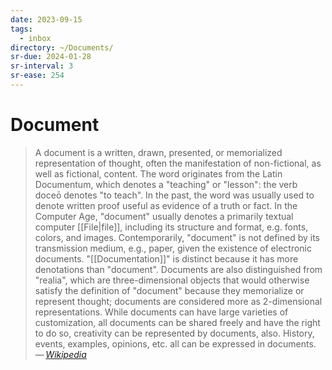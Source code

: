 ```yaml
---
date: 2023-09-15
tags:
  - inbox
directory: ~/Documents/
sr-due: 2024-01-28
sr-interval: 3
sr-ease: 254
---
```


# Document

> A document is a written, drawn, presented, or memorialized representation of
> thought, often the manifestation of non-fictional, as well as fictional,
> content. The word originates from the Latin Documentum, which denotes a
> "teaching" or "lesson": the verb doceō denotes "to teach". In the past, the
> word was usually used to denote written proof useful as evidence of a truth or
> fact. In the Computer Age, "document" usually denotes a primarily textual
> computer [[File|file]], including its structure and format, e.g. fonts,
> colors, and images. Contemporarily, "document" is not defined by its
> transmission medium, e.g., paper, given the existence of electronic documents.
> "[[Documentation]]" is distinct because it has more denotations than
> "document". Documents are also distinguished from "realia", which are
> three-dimensional objects that would otherwise satisfy the definition of
> "document" because they memorialize or represent thought; documents are
> considered more as 2-dimensional representations. While documents can have
> large varieties of customization, all documents can be shared freely and have
> the right to do so, creativity can be represented by documents, also. History,
> events, examples, opinions, etc. all can be expressed in documents.\
> — <cite>[Wikipedia](https://en.wikipedia.org/wiki/Document)</cite>

